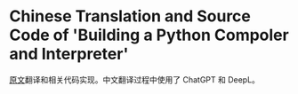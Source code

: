 # Chinese Translation and Source Code of 'Building a Python Compoler and Interpreter'

[原文](https://mathspp.com/blog/tag:bpci)翻译和相关代码实现。中文翻译过程中使用了 ChatGPT 和 DeepL。
